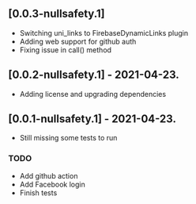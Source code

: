 ## [0.0.3-nullsafety.1]

* Switching uni_links to FirebaseDynamicLinks plugin
* Adding web support for github auth
* Fixing issue in call() method

## [0.0.2-nullsafety.1] - 2021-04-23.

* Adding license and upgrading dependencies

## [0.0.1-nullsafety.1] - 2021-04-23.

* Still missing some tests to run
### TODO
- Add github action
- Add Facebook login
- Finish tests
